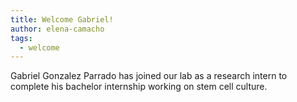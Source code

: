 ```yaml
---
title: Welcome Gabriel!
author: elena-camacho
tags:
  - welcome
---
```


Gabriel Gonzalez Parrado has joined our lab as a research intern to complete his bachelor internship working on stem cell culture.

